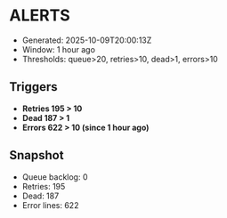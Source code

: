 # ALERTS

- Generated: 2025-10-09T20:00:13Z
- Window: 1 hour ago
- Thresholds: queue>20, retries>10, dead>1, errors>10

## Triggers
- **Retries 195 > 10**
- **Dead 187 > 1**
- **Errors 622 > 10 (since 1 hour ago)**

## Snapshot
- Queue backlog: 0
- Retries: 195
- Dead: 187
- Error lines: 622
